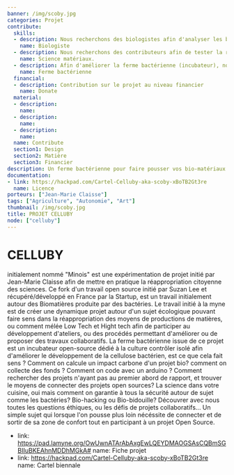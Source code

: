 ```yaml
---
banner: /img/scoby.jpg
categories: Projet
contribute:
  skills:
  - description: Nous recherchons des biologistes afin d'analyser les bactéries.
    name: Biologiste
  - description: Nous recherchons des contributeurs afin de tester la résistance matériaux
    name: Science matériaux.
  - description: Afin d'améliorer la ferme bactérienne (incubateur), nous recherchons des contributeurs.
    name: Ferme bactérienne
  financial:
  - description: Contribution sur le projet au niveau financier
    name: Donate
  material:
  - description:
    name:
  - description:
    name:
  - description:  
    name:
  name: Contribute
  section1: Design
  section2: Matière
  section3: Financier
description: Un ferme bactérienne pour faire pousser vos bio-matériaux
documentation:
- link: https://hackpad.com/Cartel-Celluby-aka-scoby-xBoTB2Gt3re
  name: Licence
porteurs: ["Jean-Marie Claisse"]
tags: ["Agriculture", "Autonomie", "Art"]
thumbnail: /img/scoby.jpg
title: PROJET CELLUBY
node: ["celluby"]
---
```

# CELLUBY
initialement nommé "Minois" est une expérimentation de projet initié par Jean-Marie Claisse afin de mettre en pratique la réappropriation citoyenne des sciences.
Ce fork d'un travail open source initié par Suzan Lee et récupéré/développé en France par la Startup, est un travail initialement autour des Biomatières produite par des bactéries.
Le travail initié à la myne est de créer une dynamique projet autour d'un sujet écologique pouvant faire sens dans la réappropriation des moyens de productions de matières, ou comment mélée Low Tech et Hight tech afin de participer au développement d'ateliers, ou des procédés permettant d'améliorer ou de proposer des travaux collaboratifs.
La ferme bactérienne issue de ce projet est un incubateur open-source dédié à la culture contrôler isolé afin d'améliorer le développement de la cellulose bactérien, est ce que cela fait sens ? Comment on calcule un impact carbone d'un projet bio? comment on collecte des fonds ? Comment on code avec un arduino ? Comment rechercher des projets n'ayant pas au premier abord de rapport, et trouver le moyens de connecter des projets open sources?
La science dans votre cuisine, oui mais comment on garantie à tous la sécurité autour de sujet comme les bactéries? Bio-hacking ou Bio-bidouille?
Découvrer avec nous toutes les questions éthiques, ou les défis de projets collaboratifs...
Un simple sujet qui lorsque l'on pousse plus loin nécéssite de connecter et de sortir de sa zone de confort tout en participant à un projet Open Source.


- link: https://pad.lamyne.org/OwUwnATArAbAxgEwLQEYDMAOGSAsCQBmSGBIIuBKEAhnMDDhMGkA#
  name: Fiche projet
- link: https://hackpad.com/Cartel-Celluby-aka-scoby-xBoTB2Gt3re
  name: Cartel biennale
